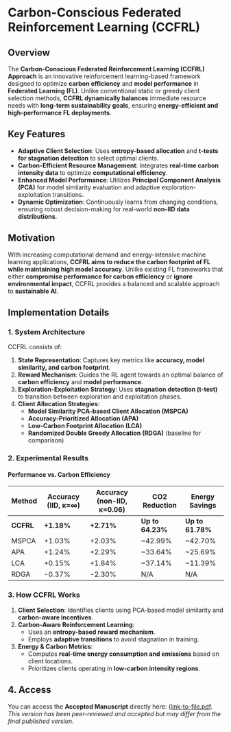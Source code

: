 # Carbon-Conscious Federated Reinforcement Learning (CCFRL)

## Overview

The **Carbon-Conscious Federated Reinforcement Learning (CCFRL) Approach** is an innovative reinforcement learning-based framework designed to optimize **carbon efficiency** and **model performance** in **Federated Learning (FL)**. Unlike conventional static or greedy client selection methods, **CCFRL dynamically balances** immediate resource needs with **long-term sustainability goals**, ensuring **energy-efficient and high-performance FL deployments**.

## Key Features

- **Adaptive Client Selection**: Uses **entropy-based allocation** and **t-tests for stagnation detection** to select optimal clients.
- **Carbon-Efficient Resource Management**: Integrates **real-time carbon intensity data** to optimize **computational efficiency**.
- **Enhanced Model Performance**: Utilizes **Principal Component Analysis (PCA)** for model similarity evaluation and adaptive exploration-exploitation transitions.
- **Dynamic Optimization**: Continuously learns from changing conditions, ensuring robust decision-making for real-world **non-IID data distributions**.

## Motivation

With increasing computational demand and energy-intensive machine learning applications, **CCFRL aims to reduce the carbon footprint of FL while maintaining high model accuracy**. Unlike existing FL frameworks that either **compromise performance for carbon efficiency** or **ignore environmental impact**, CCFRL provides a balanced and scalable approach to **sustainable AI**.

## Implementation Details

### 1. System Architecture

CCFRL consists of:
1. **State Representation**: Captures key metrics like **accuracy, model similarity, and carbon footprint**.
2. **Reward Mechanism**: Guides the RL agent towards an optimal balance of **carbon efficiency** and **model performance**.
3. **Exploration-Exploitation Strategy**: Uses **stagnation detection (t-test)** to transition between exploration and exploitation phases.
4. **Client Allocation Strategies**:
   - **Model Similarity PCA-based Client Allocation (MSPCA)**
   - **Accuracy-Prioritized Allocation (APA)**
   - **Low-Carbon Footprint Allocation (LCA)**
   - **Randomized Double Greedy Allocation (RDGA)** (baseline for comparison)

### 2. Experimental Results

#### **Performance vs. Carbon Efficiency**

| Method  | Accuracy (IID, κ=∞) | Accuracy (non-IID, κ=0.06) | CO2 Reduction | Energy Savings |
|---------|--------------------|--------------------|--------------|---------------|
| **CCFRL** | **+1.18%** | **+2.71%** | **Up to 64.23%** | **Up to 61.78%** |
| MSPCA  | +1.03%  | +2.03%  | ~42.99% | ~42.70% |
| APA    | +1.24%  | +2.29%  | ~33.64% | ~25.69% |
| LCA    | +0.15%  | +1.84%  | ~37.14% | ~11.39% |
| RDGA   | -0.37%  | -2.30%  | N/A | N/A |

### 3. How CCFRL Works

1. **Client Selection**: Identifies clients using PCA-based model similarity and **carbon-aware incentives**.
2. **Carbon-Aware Reinforcement Learning**:
   - Uses an **entropy-based reward mechanism**.
   - Employs **adaptive transitions** to avoid stagnation in training.
3. **Energy & Carbon Metrics**:
   - Computes **real-time energy consumption and emissions** based on client locations.
   - Prioritizes clients operating in **low-carbon intensity regions**.


## 4. Access
You can access the **Accepted Manuscript** directly here: ([link-to-file.pdf](https://github.com/FlyWingM/my-publications/blob/1868d0e587c6ef502794b0c3843ba1bb319a6d7c/Pioneering_Eco_Efficiency_in_Cloud_Computing__The_Carbon_Conscious_Federated_Reinforcement_Learning__CCFRL__Approach_revision_v_final_github.pdf).  
*This version has been peer-reviewed and accepted but may differ from the final published version.*
